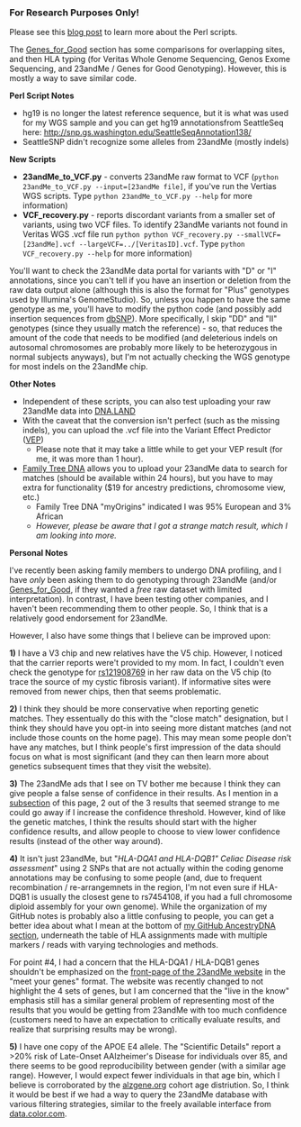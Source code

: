 ### For Research Purposes Only! ###

Please see this [blog post](http://cdwscience.blogspot.com/2012/06/my-23andme-results-getting-free-second.html) to learn more about the Perl scripts.

The [Genes_for_Good](https://github.com/cwarden45/DTC_Scripts/tree/master/Genes_for_Good) section has some comparisons for overlapping sites, and then HLA typing (for Veritas Whole Genome Sequencing, Genos Exome Sequencing, and 23andMe / Genes for Good Genotyping).  However, this is mostly a way to save similar code.

**Perl Script Notes**
- hg19 is no longer the latest reference sequence, but it is what was used for my WGS sample and you can get hg19 annotationsfrom SeattleSeq here: http://snp.gs.washington.edu/SeattleSeqAnnotation138/
- SeattleSNP didn't recognize some alleles from 23andMe (mostly indels)

**New Scripts**
- **23andMe_to_VCF.py** - converts 23andMe raw format to VCF (`python 23andMe_to_VCF.py --input=[23andMe file]`, if you've run the Vertias WGS scripts.  Type `python 23andMe_to_VCF.py --help` for more information)
- **VCF_recovery.py** - reports discordant variants from a smaller set of variants, using two VCF files.  To identify 23andMe variants not found in Veritas WGS .vcf file run `python python VCF_recovery.py --smallVCF=[23andMe].vcf --largeVCF=../[VeritasID].vcf`.  Type `python VCF_recovery.py --help` for more information)

You'll want to check the 23andMe data portal for variants with "D" or "I" annotations, since you can't tell if you have an insertion or deletion from the raw data output alone (although this is also the format for "Plus" genotypes used by Illumina's GenomeStudio).  So, unless you happen to have the same genotype as me, you'll have to modify the python code (and possibly add insertion sequences from [dbSNP](http://www.ncbi.nlm.nih.gov/snp)).  More specifically, I skip "DD" and "II" genotypes (since they usually match the reference) - so, that reduces the amount of the code that needs to be modified (and deleterious indels on autosomal chromosomes are probably more likely to be heterozygous in normal subjects anyways), but I'm not actually checking the WGS genotype for most indels on the 23andMe chip.

**Other Notes**

* Independent of these scripts, you can also test uploading your raw 23andMe data into [DNA.LAND](https://dna.land/)
* With the caveat that the conversion isn't perfect (such as the missing indels), you can upload the .vcf file into the Variant Effect Predictor ([VEP](http://grch37.ensembl.org/Homo_sapiens/Tools/VEP))
  * Please note that it may take a little while to get your VEP result (for me, it was more than 1 hour).
* [Family Tree DNA](https://www.familytreedna.com/) allows you to upload your 23andMe data to search for matches (should be available within 24 hours), but you have to may extra for functionality ($19 for ancestry predictions, chromosome view, etc.)
  * Family Tree DNA "myOrigins" indicated I was 95% European and 3% African
  * *However, please be aware that I got a strange match result, which I am looking into more.*
  
**Personal Notes**
  
I've recently been asking family members to undergo DNA profiling, and I have *only* been asking them to do genotyping through 23andMe (and/or [Genes_for_Good](https://genesforgood.sph.umich.edu/), if they wanted a *free* raw dataset with limited interpretation).  In contrast, I have been testing other companies, and I haven't been recommending them to other people.  So, I think that is a relatively good endorsement for 23andMe.
  
However, I also have some things that I believe can be improved upon:

**1)** I have a V3 chip and new relatives have the V5 chip.  However, I noticed that the carrier reports were't provided to my mom.  In fact, I couldn't even check the genotype for [rs121908769](https://www.ncbi.nlm.nih.gov/snp/rs121908769#variant_details) in her raw data on the V5 chip (to trace the source of my cystic fibrosis variant).  If informative sites were removed from newer chips, then that seems problematic.

**2)** I think they should be more conservative when reporting genetic matches.  They essentually do this with the "close match" designation, but I think they should have you opt-in into seeing more distant matches (and not include those counts on the home page).  This may mean some people don't have any matches, but I think people's first impression of the data should focus on what is most significant (and they can then learn more about genetics subsequent times that they visit the website).

**3)** The 23andMe ads that I see on TV bother me because I think they can give people a false sense of confidence in their results.  As I mention in a [subsection](https://github.com/cwarden45/DTC_Scripts/tree/master/23andMe/Ancestry_plus_1000_Genomes) of this page, 2 out of the 3 results that seemed strange to me could go away if I increase the confidence threshold.  However, kind of like the genetic matches, I think the results should start with the higher confidence results, and allow people to choose to view lower confidence results (instead of the other way around).

**4)** It isn't just 23andMe, but "*HLA-DQA1 and HLA-DQB1" Celiac Disease risk assessment*" using 2 SNPs that are not actually within the coding genome annotations may be confusing to some people (and, due to frequent recombination / re-arrangemnets in the region, I'm not even sure if HLA-DQB1 is usually the closest gene to rs7454108, if you had a full chromosome diploid assembly for your own genome).  While the organization of my GitHub notes is probably also a little confusing to people, you can get a better idea about what I mean at the bottom of [my GitHub AncestryDNA section](https://github.com/cwarden45/DTC_Scripts/tree/master/AncestryDNA), underneath the table of HLA assignments made with multiple markers / reads with varying technologies and methods.

For point #4, I had a concern that  the HLA-DQA1 / HLA-DQB1 genes shouldn't be emphasized on the [front-page of the 23andMe website](https://www.23andme.com/) in the "meet your genes" format.  The website was recently changed to not highlight the 4 sets of genes, but I am concerned that the "live in the know" emphasis still has a similar general problem of representing most of the results that you would be getting from 23andMe with too much confidence (customers need to have an expectation to critically evaluate results, and realize that surprising results may be wrong).

**5)** I have one copy of the APOE E4 allele.  The "Scientific Details" report a >20% risk of Late-Onset AAlzheimer's Disease for individuals over 85, and there seems to be good reproducibility between gender (with a similar age range).  However, I would expect fewer individuals in that age bin, which I believe is corroborated by the [alzgene.org](http://www.alzgene.org/geneoverview.asp?geneid=85) cohort age distriution.  So, I think it would be best if we had a way to query the 23andMe database with various filtering strategies, similar to the freely available interface from [data.color.com](https://data.color.com/).
